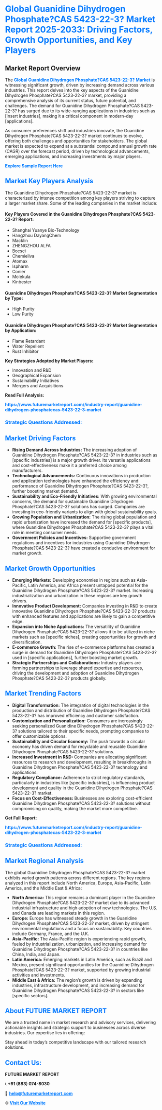 <h1 style="color: #007BFF;">Global Guanidine Dihydrogen Phosphate?CAS 5423-22-3? Market Report 2025-2033: Driving Factors, Growth Opportunities, and Key Players</h1>

<section id="overview">
<h2>Market Report Overview</h2>
<p>The <a href="https://www.futuremarketreport.com//industry-report/guanidine-dihydrogen-phosphatecas-5423-22-3-market" style="color: #007BFF; text-decoration: none;"><strong>Global Guanidine Dihydrogen Phosphate?CAS 5423-22-3? Market</strong></a> is witnessing significant growth, driven by increasing demand across various industries. This report delves into the key aspects of the Guanidine Dihydrogen Phosphate?CAS 5423-22-3? market, providing a comprehensive analysis of its current status, future potential, and challenges. The demand for Guanidine Dihydrogen Phosphate?CAS 5423-22-3? has surged due to its wide-ranging applications in industries such as [insert industries], making it a critical component in modern-day [applications].</p>
<p>As consumer preferences shift and industries innovate, the Guanidine Dihydrogen Phosphate?CAS 5423-22-3? market continues to evolve, offering both challenges and opportunities for stakeholders. The global market is expected to expand at a substantial compound annual growth rate (CAGR) over the forecast period, driven by technological advancements, emerging applications, and increasing investments by major players.</p>
</section>

<section id="overview">
<p><a href="https://www.futuremarketreport.com//request-sample/reportId=92641" style="color: #007BFF; text-decoration: none;"><strong>Explore Sample Report Here</strong></a></p>
</section>

<section id="key-players">
<h2 style="color: #007BFF;">Market Key Players Analysis</h2>
<p>The Guanidine Dihydrogen Phosphate?CAS 5423-22-3? market is characterized by intense competition among key players striving to capture a larger market share. Some of the leading companies in the market include:</p>
<h4>Key Players Covered in the Guanidine Dihydrogen Phosphate?CAS 5423-22-3? Report:</h4>
<ul><li>Shanghai Yuanye Bio-Technology</li><li>Hangzhou DayangChem</li><li>Macklin</li><li>ZHENGZHOU ALFA</li><li>Bocsci</li><li>Chemieliva</li><li>Atomax</li><li>Ispharm</li><li>Conier</li><li>Molekula</li><li>Kinbester</li></ul>
<h4>Guanidine Dihydrogen Phosphate?CAS 5423-22-3? Market Segmentation by Type:</h4>
<ul><li>High Purity</li><li>Low Purity</li></ul>

<h4>Guanidine Dihydrogen Phosphate?CAS 5423-22-3? Market Segmentation by Application:</h4>
<ul><li>Flame Retardant</li><li>Water Repellent</li><li>Rust Inhibitor</li></ul>
<p><strong>Key Strategies Adopted by Market Players:</strong></p>
<ul>
<li>Innovation and R&D</li>
<li>Geographical Expansion</li>
<li>Sustainability Initiatives</li>
<li>Mergers and Acquisitions</li>
</ul>
</section>

<section>
<p><strong>Read Full Analysis: </strong></p><a href="https://www.futuremarketreport.com//industry-report/guanidine-dihydrogen-phosphatecas-5423-22-3-market" style="color: #007BFF; text-decoration: none;"><strong>https://www.futuremarketreport.com//industry-report/guanidine-dihydrogen-phosphatecas-5423-22-3-market</strong></a>
<h3 style="color: #007BFF;">Strategic Questions Addressed:</h3>
</section>

<section id="driving-factors">
<h2 style="color: #007BFF;">Market Driving Factors</h2>
<ul>
<li><strong>Rising Demand Across Industries:</strong> The increasing adoption of Guanidine Dihydrogen Phosphate?CAS 5423-22-3? in industries such as [specific industries] is a major growth driver. Its versatile applications and cost-effectiveness make it a preferred choice among manufacturers.</li>
<li><strong>Technological Advancements:</strong> Continuous innovations in production and application technologies have enhanced the efficiency and performance of Guanidine Dihydrogen Phosphate?CAS 5423-22-3?, further boosting market demand.</li>
<li><strong>Sustainability and Eco-Friendly Initiatives:</strong> With growing environmental concerns, the demand for sustainable Guanidine Dihydrogen Phosphate?CAS 5423-22-3? solutions has surged. Companies are investing in eco-friendly variants to align with global sustainability goals.</li>
<li><strong>Growing Population and Urbanization:</strong> The rising global population and rapid urbanization have increased the demand for [specific products], where Guanidine Dihydrogen Phosphate?CAS 5423-22-3? plays a vital role in meeting consumer needs.</li>
<li><strong>Government Policies and Incentives:</strong> Supportive government regulations and incentives for industries using Guanidine Dihydrogen Phosphate?CAS 5423-22-3? have created a conducive environment for market growth.</li>
</ul>
</section>

<section id="growth-opportunities">
<h2 style="color: #007BFF;">Market Growth Opportunities</h2>
<ul>
<li><strong>Emerging Markets:</strong> Developing economies in regions such as Asia-Pacific, Latin America, and Africa present untapped potential for the Guanidine Dihydrogen Phosphate?CAS 5423-22-3? market. Increasing industrialization and urbanization in these regions are key growth drivers.</li>
<li><strong>Innovative Product Development:</strong> Companies investing in R&D to create innovative Guanidine Dihydrogen Phosphate?CAS 5423-22-3? products with enhanced features and applications are likely to gain a competitive edge.</li>
<li><strong>Expansion into Niche Applications:</strong> The versatility of Guanidine Dihydrogen Phosphate?CAS 5423-22-3? allows it to be utilized in niche markets such as [specific niches], creating opportunities for growth and diversification.</li>
<li><strong>E-commerce Growth:</strong> The rise of e-commerce platforms has created a surge in demand for Guanidine Dihydrogen Phosphate?CAS 5423-22-3? used in [specific applications], further boosting market growth.</li>
<li><strong>Strategic Partnerships and Collaborations:</strong> Industry players are forming partnerships to leverage shared expertise and resources, driving the development and adoption of Guanidine Dihydrogen Phosphate?CAS 5423-22-3? products globally.</li>
</ul>
</section>

<section id="trending-factors">
<h2 style="color: #007BFF;">Market Trending Factors</h2>
<ul>
<li><strong>Digital Transformation:</strong> The integration of digital technologies in the production and distribution of Guanidine Dihydrogen Phosphate?CAS 5423-22-3? has improved efficiency and customer satisfaction.</li>
<li><strong>Customization and Personalization:</strong> Consumers are increasingly seeking personalized Guanidine Dihydrogen Phosphate?CAS 5423-22-3? solutions tailored to their specific needs, prompting companies to offer customizable options.</li>
<li><strong>Sustainability and Circular Economy:</strong> The push towards a circular economy has driven demand for recyclable and reusable Guanidine Dihydrogen Phosphate?CAS 5423-22-3? solutions.</li>
<li><strong>Increased Investment in R&D:</strong> Companies are allocating significant resources to research and development, resulting in breakthroughs in Guanidine Dihydrogen Phosphate?CAS 5423-22-3? technology and applications.</li>
<li><strong>Regulatory Compliance:</strong> Adherence to strict regulatory standards, particularly in industries like [specific industries], is influencing product development and quality in the Guanidine Dihydrogen Phosphate?CAS 5423-22-3? market.</li>
<li><strong>Focus on Cost-Effectiveness:</strong> Businesses are exploring cost-efficient Guanidine Dihydrogen Phosphate?CAS 5423-22-3? solutions without compromising on quality, making the market more competitive.</li>
</ul>
</section>

<section>
<p><strong>Get Full Report: </strong></p><a href="https://www.futuremarketreport.com//industry-report/guanidine-dihydrogen-phosphatecas-5423-22-3-market" style="color: #007BFF; text-decoration: none;"><strong>https://www.futuremarketreport.com//industry-report/guanidine-dihydrogen-phosphatecas-5423-22-3-market</strong></a>
<h3 style="color: #007BFF;">Strategic Questions Addressed:</h3>
</section>


<section id="regional-analysis">
<h2 style="color: #007BFF;">Market Regional Analysis</h2>
<p>The global Guanidine Dihydrogen Phosphate?CAS 5423-22-3? market exhibits varied growth patterns across different regions. The key regions analyzed in this report include North America, Europe, Asia-Pacific, Latin America, and the Middle East & Africa:</p>
<ul>
<li><strong>North America:</strong> This region remains a dominant player in the Guanidine Dihydrogen Phosphate?CAS 5423-22-3? market due to its advanced industrial infrastructure and high adoption of new technologies. The U.S. and Canada are leading markets in this region.</li>
<li><strong>Europe:</strong> Europe has witnessed steady growth in the Guanidine Dihydrogen Phosphate?CAS 5423-22-3? market, driven by stringent environmental regulations and a focus on sustainability. Key countries include Germany, France, and the U.K.</li>
<li><strong>Asia-Pacific:</strong> The Asia-Pacific region is experiencing rapid growth, fueled by industrialization, urbanization, and increasing demand for Guanidine Dihydrogen Phosphate?CAS 5423-22-3? in countries like China, India, and Japan.</li>
<li><strong>Latin America:</strong> Emerging markets in Latin America, such as Brazil and Mexico, present significant opportunities for the Guanidine Dihydrogen Phosphate?CAS 5423-22-3? market, supported by growing industrial activities and investments.</li>
<li><strong>Middle East & Africa:</strong> The region’s growth is driven by expanding industries, infrastructure development, and increasing demand for Guanidine Dihydrogen Phosphate?CAS 5423-22-3? in sectors like [specific sectors].</li>
</ul>
</section>

<footer>
<h2 style="color: #007BFF;">About FUTURE MARKET REPORT</h2>
<p>We are a trusted name in market research and advisory services, delivering actionable insights and strategic support to businesses across diverse industries. Our expertise lies in offering:</p>

<p>Stay ahead in today’s competitive landscape with our tailored research solutions.</p>

<h2 style="color: #007BFF;">Contact Us:</h2>
<p><strong>FUTURE MARKET REPORT</strong></p>
<p>📞 <strong>+91 (883) 074-8030</strong></p>
<p>📧 <strong><a href="mailto:help@futuremarketreport.com" style="color: #007BFF;">help@futuremarketreport.com</a></strong></p>
<p>🌐 <strong><a href="https://www.futuremarketreport.com/" style="color: #007BFF;">Visit Our Website</a></strong></p>
</footer>